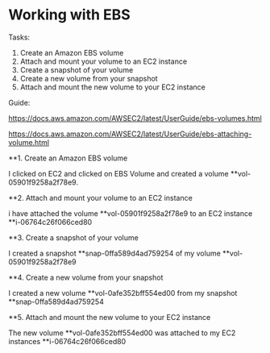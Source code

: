 #  Working with EBS

Tasks:
1. Create an Amazon EBS volume
2. Attach and mount your volume to an EC2 instance
3. Create a snapshot of your volume
4. Create a new volume from your snapshot
5. Attach and mount the new volume to your EC2 instance


Guide:

https://docs.aws.amazon.com/AWSEC2/latest/UserGuide/ebs-volumes.html

https://docs.aws.amazon.com/AWSEC2/latest/UserGuide/ebs-attaching-volume.html





**1. Create an Amazon EBS volume

I clicked on EC2 and clicked on EBS Volume and created a volume **vol-05901f9258a2f78e9.


**2. Attach and mount your volume to an EC2 instance

i have attached the volume **vol-05901f9258a2f78e9 to an EC2 instance  **i-06764c26f066ced80


**3. Create a snapshot of your volume

I created a snapshot **snap-0ffa589d4ad759254  of my volume  **vol-05901f9258a2f78e9

 **4. Create a new volume from your snapshot
 
 I created a new volume **vol-0afe352bff554ed00 from my snapshot **snap-0ffa589d4ad759254
 
 
 **5. Attach and mount the new volume to your EC2 instance
 
 
 
 The new volume **vol-0afe352bff554ed00 was attached to my EC2 instances 	**i-06764c26f066ced80
